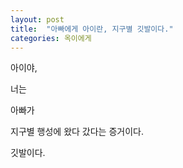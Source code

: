 ```yaml
---
layout: post
title:  "아빠에게 아이란, 지구별 깃발이다."
categories: 옥이에게
---
```


아이야,

너는

아빠가

지구별 행성에 왔다 갔다는 증거이다.

깃발이다.
